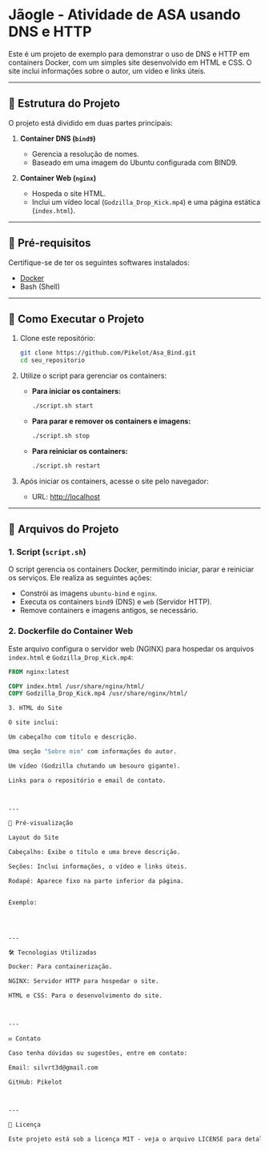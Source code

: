 # Jãogle - Atividade de ASA usando DNS e HTTP

Este é um projeto de exemplo para demonstrar o uso de DNS e HTTP em containers Docker, com um simples site desenvolvido em HTML e CSS. O site inclui informações sobre o autor, um vídeo e links úteis.

---

## 📂 Estrutura do Projeto

O projeto está dividido em duas partes principais:

1. **Container DNS (`bind9`)**
    - Gerencia a resolução de nomes.
    - Baseado em uma imagem do Ubuntu configurada com BIND9.

2. **Container Web (`nginx`)**
    - Hospeda o site HTML.
    - Inclui um vídeo local (`Godzilla_Drop_Kick.mp4`) e uma página estática (`index.html`).

---

## 📜 Pré-requisitos

Certifique-se de ter os seguintes softwares instalados:

- [Docker](https://www.docker.com/)
- Bash (Shell)

---

## 🚀 Como Executar o Projeto

1. Clone este repositório:

    ```bash
    git clone https://github.com/Pikelot/Asa_Bind.git
    cd seu_repositorio
    ```

2. Utilize o script para gerenciar os containers:

    - **Para iniciar os containers:**
      ```bash
      ./script.sh start
      ```

    - **Para parar e remover os containers e imagens:**
      ```bash
      ./script.sh stop
      ```

    - **Para reiniciar os containers:**
      ```bash
      ./script.sh restart
      ```

3. Após iniciar os containers, acesse o site pelo navegador:

    - URL: [http://localhost](http://localhost)

---

## 📄 Arquivos do Projeto

### 1. **Script (`script.sh`)**

O script gerencia os containers Docker, permitindo iniciar, parar e reiniciar os serviços. Ele realiza as seguintes ações:

- Constrói as imagens `ubuntu-bind` e `nginx`.
- Executa os containers `bind9` (DNS) e `web` (Servidor HTTP).
- Remove containers e imagens antigos, se necessário.

### 2. **Dockerfile do Container Web**

Este arquivo configura o servidor web (NGINX) para hospedar os arquivos `index.html` e `Godzilla_Drop_Kick.mp4`:

```dockerfile
FROM nginx:latest

COPY index.html /usr/share/nginx/html/
COPY Godzilla_Drop_Kick.mp4 /usr/share/nginx/html/

3. HTML do Site

O site inclui:

Um cabeçalho com título e descrição.

Uma seção "Sobre mim" com informações do autor.

Um vídeo (Godzilla chutando um besouro gigante).

Links para o repositório e email de contato.



---

🎥 Pré-visualização

Layout do Site

Cabeçalho: Exibe o título e uma breve descrição.

Seções: Inclui informações, o vídeo e links úteis.

Rodapé: Aparece fixo na parte inferior da página.


Exemplo:




---

🛠️ Tecnologias Utilizadas

Docker: Para containerização.

NGINX: Servidor HTTP para hospedar o site.

HTML e CSS: Para o desenvolvimento do site.



---

✉️ Contato

Caso tenha dúvidas ou sugestões, entre em contato:

Email: silvrt3d@gmail.com

GitHub: Pikelot



---

📜 Licença

Este projeto está sob a licença MIT - veja o arquivo LICENSE para detalhes.

